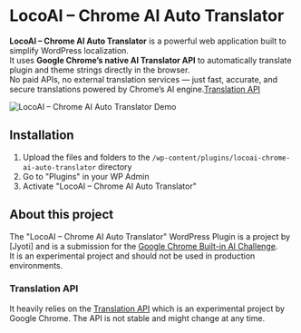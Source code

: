 # LocoAI – Chrome AI Auto Translator

**LocoAI – Chrome AI Auto Translator** is a powerful web application built to simplify WordPress localization.  
It uses **Google Chrome’s native AI Translator API** to automatically translate plugin and theme strings directly in the browser.  
No paid APIs, no external translation services — just fast, accurate, and secure translations powered by Chrome’s AI engine.[Translation API](https://developer.chrome.com/docs/ai/translator-api)

![LocoAI – Chrome AI Auto Translator Demo](https://locoai-chrome-ai-translation.instawp.co/wp-content/uploads/2025/10/loco-chrome-ai.gif)

## Installation
1. Upload the files and folders to the `/wp-content/plugins/locoai-chrome-ai-auto-translator` directory
2. Go to "Plugins" in your WP Admin
3. Activate "LocoAI – Chrome AI Auto Translator"

## About this project
The "LocoAI – Chrome AI Auto Translator" WordPress Plugin is a project by [Jyoti] and is a submission for the [Google Chrome Built-in AI Challenge](https://googlechromeai.devpost.com/).  
It is an experimental project and should not be used in production environments.

### Translation API
It heavily relies on the [Translation API](https://developer.chrome.com/docs/ai/translator-api) which is an experimental project by Google Chrome. The API is not stable and might change at any time.
